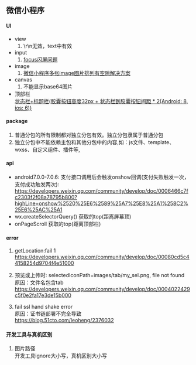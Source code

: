 ## 微信小程序

#### UI
- view
    1. \r\n无效，text中有效
- input
    1. [focus闪屏问题](https://blog.csdn.net/luoyumeiluoyumei/article/details/81509694)
- image
    1. [微信小程序多张image图片排列有空隙解决方案](http://www.mamicode.com/info-detail-1729479.html)
- canvas 
    1. 不能显示base64图片
- 顶部栏  
    [状态栏+标题栏(胶囊按钮高度32px + 状态栏到胶囊按钮间距 * 2(Android: 8, ios: 6))](https://www.jb51.net/article/158860.htm)


#### package
1. 普通分包的所有限制都对独立分包有效。独立分包隶属于普通分包
2. 独立分包中不能依赖主包和其他分包中的内容,如：js文件、template、wxss、自定义组件、插件等,

#### api
- android7.0.0-7.0.6: 支付接口调用后会触发onshow回调(支付失败触发一次，支付成功触发两次): 
https://developers.weixin.qq.com/community/develop/doc/0006466c7fc2303f2f08a78795b800?highLine=onshow%2520%25E6%2589%25A7%25E8%25A1%258C2%25E6%25AC%25A1
- wx.createSelectorQuery()
    获取的top(距离屏幕顶)
- onPageScroll
    获取的top(距离顶部栏)

#### error
1.  getLocation:fail 1  
https://developers.weixin.qq.com/community/develop/doc/00080cd5c44158254d9704f4e51000

2.  预览或上传时: selectedIconPath=images/tab/my_sel.png, file not found  
原因：文件名包含tab  
https://developers.weixin.qq.com/community/develop/doc/0004022429c5f0e2fa17e3de15b000

3.  fail ssl hand shake error  
原因：证书链部署不完全导致   
https://blog.51cto.com/leoheng/2376032


#### 开发工具与真机区别
1.  图片路径  
开发工具ignore大小写，真机区别大小写